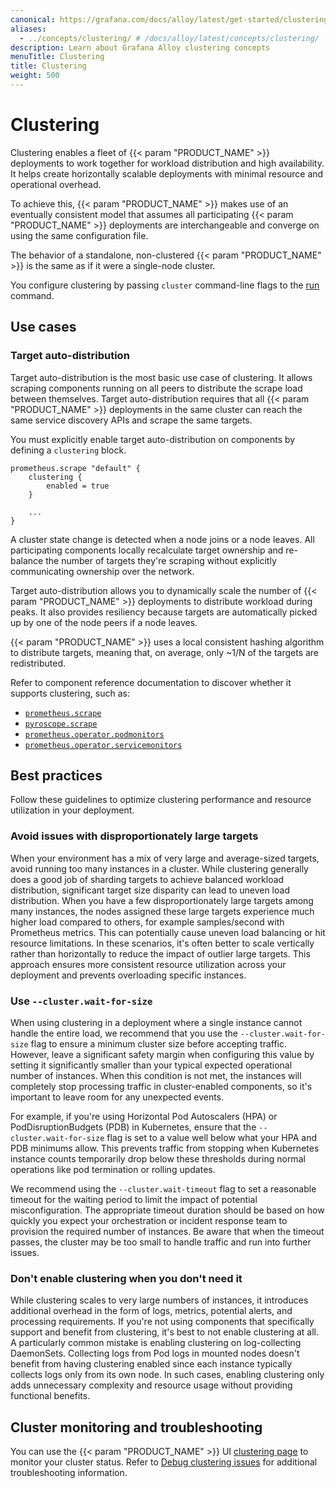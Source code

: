 ```yaml
---
canonical: https://grafana.com/docs/alloy/latest/get-started/clustering/
aliases:
  - ../concepts/clustering/ # /docs/alloy/latest/concepts/clustering/
description: Learn about Grafana Alloy clustering concepts
menuTitle: Clustering
title: Clustering
weight: 500
---
```


# Clustering

Clustering enables a fleet of {{< param "PRODUCT_NAME" >}} deployments to work together for workload distribution and high availability.
It helps create horizontally scalable deployments with minimal resource and operational overhead.

To achieve this, {{< param "PRODUCT_NAME" >}} makes use of an eventually consistent model that assumes all participating
{{< param "PRODUCT_NAME" >}} deployments are interchangeable and converge on using the same configuration file.

The behavior of a standalone, non-clustered {{< param "PRODUCT_NAME" >}} is the same as if it were a single-node cluster.

You configure clustering by passing `cluster` command-line flags to the [run][] command.

## Use cases

### Target auto-distribution

Target auto-distribution is the most basic use case of clustering.
It allows scraping components running on all peers to distribute the scrape load between themselves.
Target auto-distribution requires that all {{< param "PRODUCT_NAME" >}} deployments in the same cluster can reach the same service discovery APIs and scrape the same targets.

You must explicitly enable target auto-distribution on components by defining a `clustering` block.

```alloy
prometheus.scrape "default" {
    clustering {
        enabled = true
    }

    ...
}
```

A cluster state change is detected when a node joins or a node leaves.
All participating components locally recalculate target ownership and re-balance the number of targets they're scraping without explicitly communicating ownership over the network.

Target auto-distribution allows you to dynamically scale the number of {{< param "PRODUCT_NAME" >}} deployments to distribute workload during peaks.
It also provides resiliency because targets are automatically picked up by one of the node peers if a node leaves.

{{< param "PRODUCT_NAME" >}} uses a local consistent hashing algorithm to distribute targets, meaning that, on average, only ~1/N of the targets are redistributed.

Refer to component reference documentation to discover whether it supports clustering, such as:

- [`prometheus.scrape`][prometheus.scrape]
- [`pyroscope.scrape`][pyroscope.scrape]
- [`prometheus.operator.podmonitors`][prometheus.operator.podmonitors]
- [`prometheus.operator.servicemonitors`][prometheus.operator.servicemonitors]

## Best practices

Follow these guidelines to optimize clustering performance and resource utilization in your deployment.

### Avoid issues with disproportionately large targets

When your environment has a mix of very large and average-sized targets, avoid running too many instances in a cluster.
While clustering generally does a good job of sharding targets to achieve balanced workload distribution, significant target size disparity can lead to uneven load distribution.
When you have a few disproportionately large targets among many instances, the nodes assigned these large targets experience much higher load compared to others, for example samples/second with Prometheus metrics.
This can potentially cause uneven load balancing or hit resource limitations.
In these scenarios, it's often better to scale vertically rather than horizontally to reduce the impact of outlier large targets.
This approach ensures more consistent resource utilization across your deployment and prevents overloading specific instances.

### Use `--cluster.wait-for-size`

When using clustering in a deployment where a single instance cannot handle the entire load, we recommend that you use the `--cluster.wait-for-size` flag to ensure a minimum cluster size before accepting traffic.
However, leave a significant safety margin when configuring this value by setting it significantly smaller than your typical expected operational number of instances.
When this condition is not met, the instances will completely stop processing traffic in cluster-enabled components, so it's important to leave room for any unexpected events.

For example, if you're using Horizontal Pod Autoscalers (HPA) or PodDisruptionBudgets (PDB) in Kubernetes, ensure that the `--cluster.wait-for-size` flag is set to a value well below what your HPA and PDB minimums allow.
This prevents traffic from stopping when Kubernetes instance counts temporarily drop below these thresholds during normal operations like pod termination or rolling updates.

We recommend using the `--cluster.wait-timeout` flag to set a reasonable timeout for the waiting period to limit the impact of potential misconfiguration.
The appropriate timeout duration should be based on how quickly you expect your orchestration or incident response team to provision the required number of instances.
Be aware that when the timeout passes, the cluster may be too small to handle traffic and run into further issues.

### Don't enable clustering when you don't need it

While clustering scales to very large numbers of instances, it introduces additional overhead in the form of logs, metrics, potential alerts, and processing requirements.
If you're not using components that specifically support and benefit from clustering, it's best to not enable clustering at all.
A particularly common mistake is enabling clustering on log-collecting DaemonSets.
Collecting logs from Pod logs in mounted nodes doesn't benefit from having clustering enabled since each instance typically collects logs only from its own node.
In such cases, enabling clustering only adds unnecessary complexity and resource usage without providing functional benefits.

## Cluster monitoring and troubleshooting

You can use the {{< param "PRODUCT_NAME" >}} UI [clustering page][] to monitor your cluster status.
Refer to [Debug clustering issues][debugging] for additional troubleshooting information.

[run]: ../../reference/cli/run/#clustering
[prometheus.scrape]: ../../reference/components/prometheus/prometheus.scrape/#clustering-block
[pyroscope.scrape]: ../../reference/components/pyroscope/pyroscope.scrape/#clustering-block
[prometheus.operator.podmonitors]: ../../reference/components/prometheus/prometheus.operator.podmonitors/#clustering-block
[prometheus.operator.servicemonitors]: ../../reference/components/prometheus/prometheus.operator.servicemonitors/#clustering-block
[clustering page]: ../../troubleshoot/debug/#clustering-page
[debugging]: ../../troubleshoot/debug/#debug-clustering-issues
